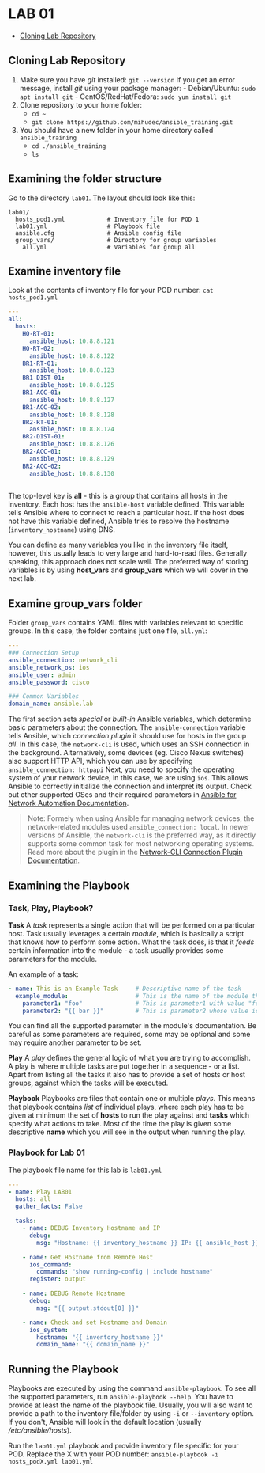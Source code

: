 # LAB 01
 
 - [Cloning Lab Repository](#cloning-lab-repository)

## Cloning Lab Repository

 1. Make sure you have *git* installed: `git --version`
	 If you get an error message, install *git* using your package manager:
		- Debian/Ubuntu: `sudo apt install git`
		- CentOS/RedHat/Fedora: `sudo yum install git`
 2. Clone repository to your home folder:
	 - `cd ~`
	 - `git clone https://github.com/mihudec/ansible_training.git`
 3. You should have a new folder in your home directory called `ansible_training`
	 - `cd ./ansible_training`
	 - `ls`

## Examining the folder structure
Go to the directory `lab01`. The layout should look like this:

```
lab01/
  hosts_pod1.yml			# Inventory file for POD 1
  lab01.yml					# Playbook file
  ansible.cfg				# Ansible config file
  group_vars/				# Directory for group variables
    all.yml					# Variables for group all
```

## Examine inventory file
Look at the contents of inventory file for your POD number:
`cat hosts_pod1.yml`
```yaml
---
all:
  hosts: 
    HQ-RT-01:
      ansible_host: 10.8.8.121
    HQ-RT-02:
      ansible_host: 10.8.8.122
    BR1-RT-01:
      ansible_host: 10.8.8.123
    BR1-DIST-01:
      ansible_host: 10.8.8.125
    BR1-ACC-01:
      ansible_host: 10.8.8.127
    BR1-ACC-02:
      ansible_host: 10.8.8.128
    BR2-RT-01:
      ansible_host: 10.8.8.124
    BR2-DIST-01:
      ansible_host: 10.8.8.126
    BR2-ACC-01:
      ansible_host: 10.8.8.129
    BR2-ACC-02:
      ansible_host: 10.8.8.130
    
```
The top-level key is **all** - this is a group that contains all hosts in the inventory. Each host has the `ansible-host` variable defined. This variable tells Ansible where to connect to reach a particular host. If the host does not have this variable defined, Ansible tries to resolve the hostname (`inventory_hostname`) using DNS.

You can define as many variables you like in the inventory file itself, however, this usually leads to very large and hard-to-read files. Generally speaking, this approach does not scale well. The preferred way of storing variables is by using **host_vars** and **group_vars** which we will cover in the next lab.

## Examine group_vars folder
Folder `group_vars` contains YAML files with variables relevant to specific groups. In this case, the folder contains just one file, `all.yml`:
```yaml
---
### Connection Setup
ansible_connection: network_cli
ansible_network_os: ios
ansible_user: admin
ansible_password: cisco

### Common Variables
domain_name: ansible.lab
```
The first section sets *special* or *built-in* Ansible variables, which determine basic parameters about the connection. The `ansible-connection` variable tells Ansible, which *connection plugin* it should use for hosts in the group *all*. In this case, the `network-cli` is used, which uses an SSH connection in the background. Alternatively, some devices (eg. Cisco Nexus switches) also support HTTP API, which you can use by specifying `ansible_connection: httpapi`
Next, you need to specify the operating system of your network device, in this case, we are using `ios`. This allows Ansible to correctly initialize the connection and interpret its output. Check out other supported OSes and their required parameters in [Ansible for Network Automation Documentation](https://docs.ansible.com/ansible/latest/network/index.html).

> Note: Formely when using Ansible for managing network devices, the network-related modules used `ansible_connection: local`. In newer versions of Ansible, the `network-cli` is the preferred way, as it directly supports some common task for most networking operating systems. Read more about the plugin in the [Network-CLI Connection Plugin Documentation](https://docs.ansible.com/ansible/latest/plugins/connection/network_cli.html).


## Examining the Playbook

### Task, Play, Playbook?

**Task**
A *task* represents a single action that will be performed on a particular host. Task usually leverages a certain *module*, which is basically a script that knows how to perform some action. What the task does, is that it *feeds* certain information into the module - a task usually provides some parameters for the module. 

An example of a task:
```yml
- name: This is an Example Task		# Descriptive name of the task
  example_module:					# This is the name of the module that will be executed
    parameter1: "foo"				# This is parameter1 with value "foo"
    parameter2: "{{ bar }}"			# This is parameter2 whose value is variable bar
```
You can find all the supported parameter in the module's documentation. Be careful as some parameters are required, some may be optional and some may require another parameter to be set.

**Play**
A *play* defines the general logic of what you are trying to accomplish. A play is where multiple tasks are put together in a sequence - or a list. Apart from listing all the tasks it also has to provide a set of hosts or host groups, against which the tasks will be executed.

**Playbook**
Playbooks are files that contain one or multiple *plays*. This means that playbook contains *list* of individual plays, where each play has to be given at minimum the set of **hosts** to run the play against and **tasks** which specify what actions to take. Most of the time the play is given some descriptive **name** which you will see in the output when running the play.

### Playbook for Lab 01
The playbook file name for this lab is `lab01.yml` 
```yml
---
- name: Play LAB01
  hosts: all
  gather_facts: False

  tasks:
    - name: DEBUG Inventory Hostname and IP
      debug:
        msg: "Hostname: {{ inventory_hostname }} IP: {{ ansible_host }}"

    - name: Get Hostname from Remote Host
      ios_command:
        commands: "show running-config | include hostname"
      register: output

    - name: DEBUG Remote Hostname
      debug:
        msg: "{{ output.stdout[0] }}"

    - name: Check and set Hostname and Domain
      ios_system:
        hostname: "{{ inventory_hostname }}"
        domain_name: "{{ domain_name }}"
```

## Running the Playbook
Playbooks are executed by using the command `ansible-playbook`. To see all the supported parameters, run `ansible-playbook --help`. You have to provide at least the name of the playbook file. Usually, you will also want to provide a path to the inventory file/folder by using `-i` or `--inventory` option. If you don't, Ansible will look in the default location (usually */etc/ansible/hosts*).

Run the `lab01.yml` playbook and provide inventory file specific for your POD. 
Replace the X with your POD number: `ansible-playbook -i hosts_podX.yml lab01.yml`


<!--stackedit_data:
eyJoaXN0b3J5IjpbLTc1NDMzNTE3Miw2MjgwNTgwNjgsLTE2MT
Y5Nzc1ODcsLTgzNzkwMTM2Myw2NzkzNzE1MTgsLTYwNDQzOTMy
OSwtMTQxNjMyMTkxNSwtMzU0Mzg5MDQwLC0yNTAyMTY1MzFdfQ
==
-->